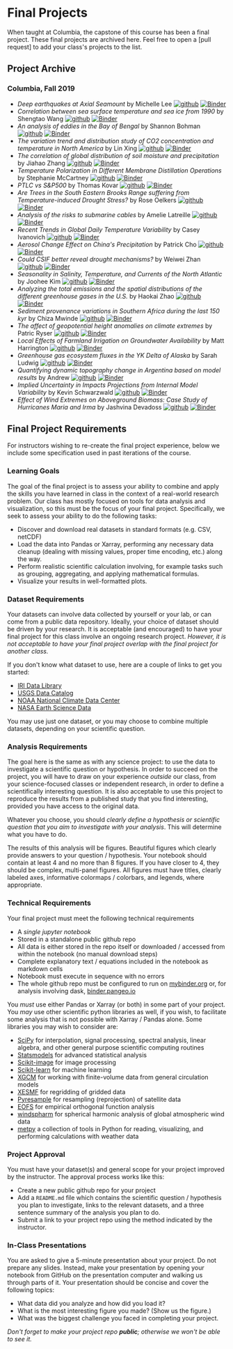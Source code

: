 # Final Projects

When taught at Columbia, the capstone of this course has been a final project.
These final projects are archived here.
Feel free to open a [pull request] to add your class's projects to the list.

## Project Archive

### Columbia, Fall 2019

- _Deep earthquakes at Axial Seamount_ by Michelle Lee
  [![github](https://img.shields.io/badge/view-github-green?logo=github)](https://github.com/mkhuulee/RC_Final_Project) [![Binder](https://mybinder.org/badge_logo.svg)](https://mybinder.org/v2/gh/mkhuulee/RC_Final_Project/master)
- _Correlation between sea surface temperature and sea ice from 1990_ by Shengtao Wang
  [![github](https://img.shields.io/badge/view-github-green?logo=github)](https://github.com/wst1997/final_project) [![Binder](https://mybinder.org/badge_logo.svg)](https://mybinder.org/v2/gh/wst1997/final_project/master)
- _An analysis of eddies in the Bay of Bengal_ by Shannon Bohman
  [![github](https://img.shields.io/badge/view-github-green?logo=github)](https://github.com/shannonbohman/Final-Project) [![Binder](https://mybinder.org/badge_logo.svg)](https://mybinder.org/v2/gh/shannonbohman/Final-Project/master)
- _The variation trend and distribution study of CO2 concentration and temperature in North America_ by Lin Xing
  [![github](https://img.shields.io/badge/view-github-green?logo=github)](https://github.com/lx2251/final_project) [![Binder](https://mybinder.org/badge_logo.svg)](https://mybinder.org/v2/gh/lx2251/final_project.git/master)
- _The correlation of global distribution of soil moisture and precipitation_ by Jiahao Zhang
  [![github](https://img.shields.io/badge/view-github-green?logo=github)](https://github.com/Steven19970523/final-project.git) [![Binder](https://mybinder.org/badge_logo.svg)](https://mybinder.org/v2/gh/Steven19970523/final-project.git/master)
- _Temperature Polarization in Different Membrane Distillation Operations_ by Stephanie McCartney
  [![github](https://img.shields.io/badge/view-github-green?logo=github)](https://github.com/sm4386/Project) [![Binder](https://mybinder.org/badge_logo.svg)](https://mybinder.org/v2/gh/sm4386/Project/master)
- _PTLC vs S&P500_ by Thomas Kovar
  [![github](https://img.shields.io/badge/view-github-green?logo=github)](https://github.com/tk2749/Project) [![Binder](https://mybinder.org/badge_logo.svg)](https://mybinder.org/v2/gh/tk2749/Project/master)
- _Are Trees in the South Eastern Brooks Range suffering from Temperature-induced Drought Stress?_ by Rose Oelkers
  [![github](https://img.shields.io/badge/view-github-green?logo=github)](https://github.com/roho91/Final-Project-2019) [![Binder](https://mybinder.org/badge_logo.svg)](https://mybinder.org/v2/gh/roho91/Final-Project-2019/master)
- _Analysis of the risks to submarine cables_ by Amelie Latreille
  [![github](https://img.shields.io/badge/view-github-green?logo=github)](https://github.com/alatreille/my_project) [![Binder](https://mybinder.org/badge_logo.svg)](https://mybinder.org/v2/gh/alatreille/my_project/master)
- _Recent Trends in Global Daily Temperature Variability_ by Casey Ivanovich
  [![github](https://img.shields.io/badge/view-github-green?logo=github)](https://github.com/ccivanovich/RCES-Final_Assignment) [![Binder](https://mybinder.org/badge_logo.svg)](nan)
- _Aerosol Change Effect on China's Precipitation_ by Patrick Cho
  [![github](https://img.shields.io/badge/view-github-green?logo=github)](https://github.com/pgc2113/Research-Computing-Final-Project) [![Binder](https://mybinder.org/badge_logo.svg)](https://mybinder.org/v2/gh/pgc2113/Research-Computing-Final-Project/master)
- _Could CSIF better reveal drought mechanisms?_ by Weiwei Zhan
  [![github](https://img.shields.io/badge/view-github-green?logo=github)](https://github.com/Weiwei047/Final_Project) [![Binder](https://mybinder.org/badge_logo.svg)](https://mybinder.org/v2/gh/Weiwei047/Final_Project/master)
- _Seasonality in Salinity, Temperature, and Currents of the North Atlantic_ by Joohee Kim
  [![github](https://img.shields.io/badge/view-github-green?logo=github)](https://github.com/jk3652/rces-final-project-jkim) [![Binder](https://mybinder.org/badge_logo.svg)](https://binder.pangeo.io/v2/gh/jk3652/rces-final-project-jkim/master)
- _Analyzing the total emissions and the spatial distributions of the different greenhouse gases in the U.S._ by Haokai Zhao
  [![github](https://img.shields.io/badge/view-github-green?logo=github)](https://github.com/hkzhao7/rces-final-project) [![Binder](https://mybinder.org/badge_logo.svg)](https://mybinder.org/v2/gh/hkzhao7/rces-final-project/master)
- _Sediment provenance variations in Southern Africa during the last 150 kyr_ by Chiza Mwinde
  [![github](https://img.shields.io/badge/view-github-green?logo=github)](https://github.com/mwindec/Site_U1474) [![Binder](https://mybinder.org/badge_logo.svg)](https://mybinder.org/v2/gh/mwindec/Site_U1474/master)
- _The affect of geopotential height anomalies on climate extremes_ by Patric Ryser
  [![github](https://img.shields.io/badge/view-github-green?logo=github)](https://github.com/Patricryser/Project.git) [![Binder](https://mybinder.org/badge_logo.svg)](https://mybinder.org/v2/gh/Patricryser/Project/master)
- _Local Effects of Farmland Irrigation on Groundwater Availability_ by Matt Harrington
  [![github](https://img.shields.io/badge/view-github-green?logo=github)](https://github.com/M-Harrington/final_project_ResComp/blob/master/README.md) [![Binder](https://mybinder.org/badge_logo.svg)](https://mybinder.org/v2/gh/M-Harrington/final_project_ResComp/master)
- _Greenhouse gas ecosystem fluxes in the YK Delta of Alaska_ by Sarah Ludwig
  [![github](https://img.shields.io/badge/view-github-green?logo=github)](https://github.com/LuddaLudwig/rces_final_project) [![Binder](https://mybinder.org/badge_logo.svg)](https://mybinder.org/v2/gh/LuddaLudwig/rces_final_project/master)
- _Quantifying dynamic topography change in Argentina based on model results_ by Andrew
  [![github](https://img.shields.io/badge/view-github-green?logo=github)](https://github.com/ahollyday/RCES_final_project/blob/master/Project_proposal_RCES.md) [![Binder](https://mybinder.org/badge_logo.svg)](nan)
- _Implied Uncertainty in Impacts Projections from Internal Model Variability_ by Kevin Schwarzwald
  [![github](https://img.shields.io/badge/view-github-green?logo=github)](https://github.com/ks905383/impact-variability) [![Binder](https://mybinder.org/badge_logo.svg)](https://mybinder.org/v2/gh/ks905383/impact-variability/master)
- _Effect of Wind Extremes on Aboveground Biomass: Case Study of Hurricanes Maria and Irma_ by Jashvina Devadoss
  [![github](https://img.shields.io/badge/view-github-green?logo=github)](https://github.com/jdeva/wind-extremes) [![Binder](https://mybinder.org/badge_logo.svg)](https://mybinder.org/v2/gh/jdeva/wind-extremes/master)

## Final Project Requirements

For instructors wishing to re-create the final project experience, below we include some specification used in past iterations of the course.

### Learning Goals

The goal of the final project is to assess your ability to combine and apply the skills you have learned in class in the context of a real-world research problem. Our class has mostly focused on tools for data analysis and visualization, so this must be the focus of your final project. Specifically, we seek to assess your ability to do the following tasks:

*   Discover and download real datasets in standard formats (e.g. CSV, netCDF)
*   Load the data into Pandas or Xarray, performing any necessary data cleanup (dealing with missing values, proper time encoding, etc.) along the way.
*   Perform realistic scientific calculation involving, for example tasks such as grouping, aggregating, and applying mathematical formulas.
*   Visualize your results in well-formatted plots.

### Dataset Requirements

Your datasets can involve data collected by yourself or your lab, or can come from a public data repository. Ideally, your choice of dataset should be driven by your research. It is acceptable (and encouraged) to have your final project for this class involve an ongoing research project. _However, it is not acceptable to have your final project overlap with the final project for another class._

If you don't know what dataset to use, here are a couple of links to get you started:

*   [IRI Data Library](http://iridl.ldeo.columbia.edu/)
*   [USGS Data Catalog](https://data.usgs.gov/datacatalog/)
*   [NOAA National Climate Data Center](https://www.ncdc.noaa.gov/)
*   [NASA Earth Science Data](https://earthdata.nasa.gov/)

You may use just one dataset, or you may choose to combine multiple datasets, depending on your scientific question.

### Analysis Requirements

The goal here is the same as with any science project: to use the data to investigate a scientific question or hypothesis. In order to succeed on the project, you will have to draw on your experience _outside_ our class, from your science-focused classes or independent research, in order to define a scientifically interesting question. It is also acceptable to use this project to reproduce the results from a published study that you find interesting, provided you have access to the original data.

Whatever you choose, you should _clearly define a hypothesis or scientific question that you aim to investigate with your analysis_. This will determine what you have to do.

The results of this analysis will be figures. Beautiful figures which clearly provide answers to your question / hypothesis. Your notebook should contain at least 4 and no more than 8 figures. If you have closer to 4, they should be complex, multi-panel figures. All figures must have titles, clearly labeled axes, informative colormaps / colorbars, and legends, where appropriate.

### Technical Requirements

Your final project must meet the following technical requirements

*   A _single jupyter notebook_
*   Stored in a standalone public github repo
*   All data is either stored in the repo itself or downloaded / accessed from within the notebook (no manual download steps)
*   Complete explanatory text / equations included in the notebook as markdown cells
*   Notebook must execute in sequence with no errors
*   The whole github repo must be configured to run on [mybinder.org](https://mybinder.org/) or, for analysis involving dask, [binder.pangeo.io](http://binder.pangeo.io/)

You _must_ use either Pandas or Xarray (or both) in some part of your project. You _may_ use other scientific python libraries as well, if you wish, to facilitate some analysis that is not possible with Xarray / Pandas alone. Some libraries you may wish to consider are:

*   [SciPy](https://docs.scipy.org/doc/scipy/reference/) for interpolation, signal processing, spectral analysis, linear algebra, and other general purpose scientific computing routines
*   [Statsmodels](https://github.com/statsmodels/statsmodels) for advanced statistical analysis
*   [Scikit-image](https://scikit-image.org/) for image processing
*   [Scikit-learn](https://scikit-learn.org/stable/) for machine learning
*   [XGCM](https://xgcm.readthedocs.io/en/latest/) for working with finite-volume data from general circulation models
*   [XESMF](https://xesmf.readthedocs.io/en/latest/) for regridding of gridded data
*   [Pyresample](https://pyresample.readthedocs.io/en/latest/) for resampling (reprojection) of satellite data
*   [EOFS](https://ajdawson.github.io/eofs/) for empirical orthogonal function analysis
*   [windspharm](https://ajdawson.github.io/windspharm/latest/) for spherical harmonic analysis of global atmospheric wind data
*   [metpy](https://unidata.github.io/MetPy/latest/index.html) a collection of tools in Python for reading, visualizing, and performing calculations with weather data

### Project Approval

You must have your dataset(s) and general scope for your project improved by the instructor. The approval process works like this:

*   Create a new public github repo for your project
*   Add a `README.md` file which contains the scientific question / hypothesis you plan to investigate, links to the relevant datasets, and a three sentence summary of the analysis you plan to do.
*   Submit a link to your project repo using the method indicated by the instructor. 

### In-Class Presentations

You are asked to give a 5-minute presentation about your project. Do not prepare any slides. Instead, make your presentation by opening your notebook from GitHub on the presentation computer and walking us through parts of it. Your presentation should be concise and cover the following topics:

*   What data did you analyze and how did you load it?
*   What is the most interesting figure you made? (Show us the figure.)
*   What was the biggest challenge you faced in completing your project.

_Don't forget to make your project repo **public**; otherwise we won't be able to see it._
